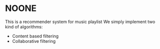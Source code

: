 # NOONE
This is a recommender system for music playlist
We simply implement two kind of algorithms:
* Content based filtering
* Collaborative filtering
